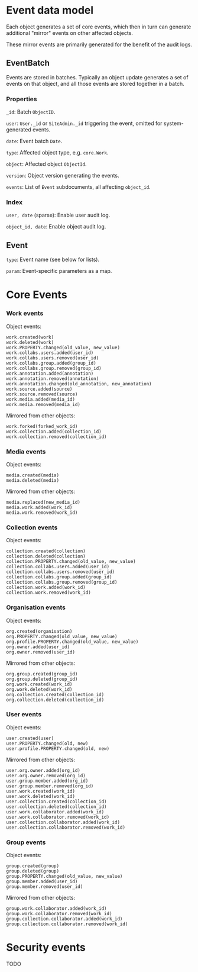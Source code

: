 
Event data model
================

Each object generates a set of core events, which then in turn can
generate additional "mirror" events on other affected objects.

These mirror events are primarily generated for the benefit of the
audit logs.


EventBatch
----------

Events are stored in batches.  Typically an object update generates a
set of events on that object, and all those events are stored together
in a batch.

### Properties

`_id`: Batch `ObjectID`.

`user`: `User._id` or `SiteAdmin._id` triggering the event, omitted
for system-generated events.

`date`: Event batch `Date`.

`type`: Affected object type, e.g. `core.Work`.

`object`: Affected object `ObjectId`.

`version`: Object version generating the events.

`events`: List of `Event` subdocuments, all affecting `object_id`.

### Index

`user, date` (sparse): Enable user audit log.

`object_id, date`: Enable object audit log.


Event
-----

`type`: Event name (see below for lists).

`param`: Event-specific parameters as a map.


Core Events
===========

### Work events

Object events:

    work.created(work)
    work.deleted(work)
    work.PROPERTY.changed(old_value, new_value)
    work.collabs.users.added(user_id)
    work.collabs.users.removed(user_id)
    work.collabs.group.added(group_id)
    work.collabs.group.removed(group_id)
    work.annotation.added(annotation)
    work.annotation.removed(annotation)
    work.annotation.changed(old_annotation, new_annotation)
    work.source.added(source)
    work.source.removed(source)
    work.media.added(media_id)
    work.media.removed(media_id)

Mirrored from other objects:

    work.forked(forked_work_id)
    work.collection.added(collection_id)
    work.collection.removed(collection_id)


### Media events

Object events:

    media.created(media)
    media.deleted(media)

Mirrored from other objects:

    media.replaced(new_media_id)
    media.work.added(work_id)
    media.work.removed(work_id)


### Collection events

Object events:

    collection.created(collection)
    collection.deleted(collection)
    collection.PROPERTY.changed(old_value, new_value)
    collection.collabs.users.added(user_id)
    collection.collabs.users.removed(user_id)
    collection.collabs.group.added(group_id)
    collection.collabs.group.removed(group_id)
    collection.work.added(work_id)
    collection.work.removed(work_id)
    

### Organisation events

Object events:

    org.created(organisation)
    org.PROPERTY.changed(old_value, new_value)
    org.profile.PROPERTY.changed(old_value, new_value)
    org.owner.added(user_id)
    org.owner.removed(user_id)

Mirrored from other objects:

    org.group.created(group_id)
    org.group.deleted(group_id)
    org.work.created(work_id)
    org.work.deleted(work_id)
    org.collection.created(collection_id)
    org.collection.deleted(collection_id)
    

### User events

Object events:

    user.created(user)
    user.PROPERTY.changed(old, new)
    user.profile.PROPERTY.changed(old, new)

Mirrored from other objects:

    user.org.owner.added(org_id)
    user.org.owner.removed(org_id)
    user.group.member.added(org_id)
    user.group.member.removed(org_id)
    user.work.created(work_id)
    user.work.deleted(work_id)
    user.collection.created(collection_id)
    user.collection.deleted(collection_id)
    user.work.collaborator.added(work_id)
    user.work.collaborator.removed(work_id)
    user.collection.collaborator.added(work_id)
    user.collection.collaborator.removed(work_id)


### Group events

Object events:

    group.created(group)
    group.deleted(group)
    group.PROPERTY.changed(old_value, new_value)
    group.member.added(user_id)
    group.member.removed(user_id)

Mirrored from other objects:

    group.work.collaborator.added(work_id)
    group.work.collaborator.removed(work_id)
    group.collection.collaborator.added(work_id)
    group.collection.collaborator.removed(work_id)


Security events
===============

TODO

